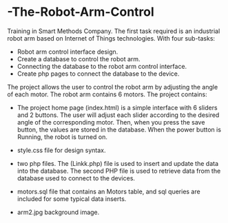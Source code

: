 # -The-Robot-Arm-Control
Training in Smart Methods Company. The first task required is an industrial robot arm based on Internet of Things technologies. With four sub-tasks:
- Robot arm control interface design.
- Create a database to control the robot arm.
- Connecting the database to the robot arm control interface.
- Create php pages to connect the database to the device.

The project allows the user to control the robot arm by adjusting the angle of each motor. The robot arm contains 6 motors. The project contains:
- The project home page (index.html) is a simple interface with 6 sliders and 2 buttons. The user will adjust each slider according to the desired angle of the corresponding motor. Then, when you press the save button, the values ​​are stored in the database. When the power button is Running, the robot is turned on.

- style.css file for design syntax.

- two php files. The (Linkk.php) file is used to insert and update the data into the database. The second PHP file is used to retrieve data from the database used to connect to the devices.

-  motors.sql file that contains an Motors table, and sql queries are included for some typical data inserts.

- arm2.jpg background image.
